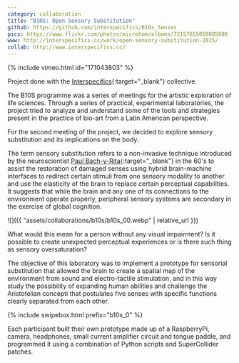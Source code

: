 ```yaml
---
category: collaboration
title: "B10S: Open Sensory Substitution"
github: https://github.com/interspecifics/B10s_Senses
pics: https://www.flickr.com/photos/microhom/albums/72157655059885880
www: http://interspecifics.cc/work/open-sensory-substitution-2015/
collab: http://www.interspecifics.cc/
---
```

{% include vimeo.html id="171043803" %}

Project done with the [Interspecifics](http://www.interspecifics.cc/){:target="_blank"} collective.

The B10S programme was a series of meetings for the artistic exploration of life sciences. Through a series of practical, experimental laboratories, the project tried to analyze and understand some of the tools and strategies present in the practice of bio-art from a Latin American perspective.

For the second meeting of the project, we decided to explore sensory substitution and its implications on the body.

The term sensory substitution refers to a non-invasive technique introduced by the neuroscientist [Paul Bach-y-Rita](https://en.wikipedia.org/wiki/Paul_Bach-y-Rita){:target="_blank"} in the 60's to assist the restoration of damaged senses using hybrid brain-machine interfaces to redirect certain stimuli from one sensory modality to another and use the elasticity of the brain to replace certain perceptual capabilities. It suggests that while the brain and any one of its connections to the environment operate properly, peripheral sensory systems are secondary in the exercise of global cognition.

![]({{ "assets/collaborations/b10s/b10s_00.webp" | relative_url }})

What would this mean for a person without any visual impairment? Is it possible to create unexpected perceptual experiences or is there such thing as sensory oversaturation?

The objective of this laboratory was to implement a prototype for sensorial substitution that allowed the brain to create a spatial map of the environment from sound and electro-tactile stimulation, and in this way study the possibility of expanding human abilities and challenge the Aristotelian concepti that postulates five senses with specific functions clearly separated from each other.

{% include swipebox.html prefix="b10s_0" %}

Each participant built their own prototype made up of a RaspberryPi, camera, headphones, small current amplifier circuit and tongue paddle, and programmed it using a combination of Python scripts and SuperCollider patches.

